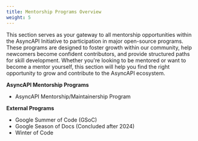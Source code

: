 ```yaml
---
title: Mentorship Programs Overview
weight: 5
---
```


This section serves as your gateway to all mentorship opportunities within the AsyncAPI Initiative to participation in major open-source programs. These programs are designed to foster growth within our community, help newcomers become confident contributors, and provide structured paths for skill development.  Whether you're looking to be mentored or want to become a mentor yourself, this section will help you find the right opportunity to grow and contribute to the AsyncAPI ecosystem.

**AsyncAPI Mentorship Programs**
- AsyncAPI Mentorship/Maintainership Program

**External Programs**
- Google Summer of Code (GSoC)
- Google Season of Docs (Concluded after 2024)
- Winter of Code
